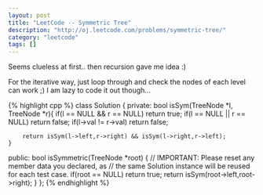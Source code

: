 ```yaml
---
layout: post
title: "LeetCode -- Symmetric Tree"
description: "http://oj.leetcode.com/problems/symmetric-tree/"
category: "leetcode"
tags: []
---
```


Seems clueless at first.. then recursion gave me idea :)

For the iterative way, just loop through and check the nodes of each level can work ;) I am lazy to code it out though...

{% highlight cpp %}
class Solution {
private:
    bool isSym(TreeNode *l, TreeNode *r){
        if(l == NULL && r == NULL) return true;
        if(l == NULL || r == NULL) return false;
        if(l->val != r->val) return false;
        
        return isSym(l->left,r->right) && isSym(l->right,r->left);
    }
    
public:
    bool isSymmetric(TreeNode *root) {
        // IMPORTANT: Please reset any member data you declared, as
        // the same Solution instance will be reused for each test case.
        if(root == NULL) return true;
        return isSym(root->left,root->right);
    }
};
{% endhighlight %}
